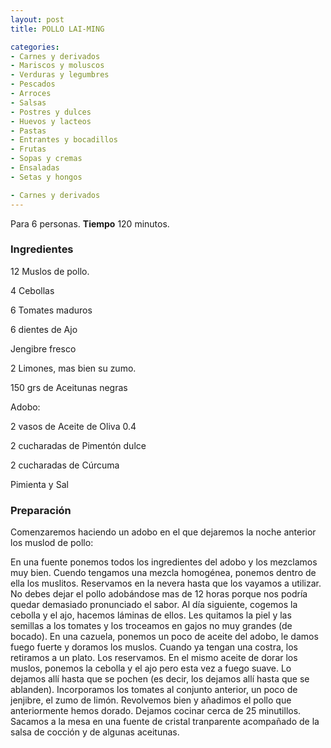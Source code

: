 ```yaml
---
layout: post
title: POLLO LAI-MING

categories:
- Carnes y derivados
- Mariscos y moluscos
- Verduras y legumbres
- Pescados
- Arroces
- Salsas
- Postres y dulces
- Huevos y lacteos
- Pastas
- Entrantes y bocadillos
- Frutas
- Sopas y cremas
- Ensaladas
- Setas y hongos

- Carnes y derivados
---
```

Para 6 personas.
<b>Tiempo</b> 120 minutos.

<h3>Ingredientes</h3>

12 Muslos de pollo.

4 Cebollas

6 Tomates maduros

6 dientes de Ajo

Jengibre fresco

2 Limones, mas bien su zumo.

150 grs de Aceitunas negras

Adobo:

2 vasos de Aceite de Oliva 0.4

2 cucharadas de Pimentón dulce

2 cucharadas de Cúrcuma

Pimienta y Sal

<h3>Preparación</h3>

Comenzaremos haciendo un adobo en el que dejaremos la noche anterior los muslod de pollo:

En una fuente ponemos todos los ingredientes del adobo y los mezclamos muy bien. Cuendo tengamos una mezcla homogénea, ponemos dentro de ella los muslitos. Reservamos en la nevera hasta que los vayamos a utilizar. No debes dejar el pollo adobándose mas de 12 horas porque nos podría quedar demasiado pronunciado el sabor. Al día siguiente, cogemos la cebolla y el ajo, hacemos láminas de ellos. Les quitamos la piel y las semillas a los tomates y los troceamos en gajos no muy grandes (de bocado). En una cazuela, ponemos un poco de aceite del adobo, le damos fuego fuerte y doramos los muslos. Cuando ya tengan una costra, los retiramos a un plato. Los reservamos. En el mismo aceite de dorar los muslos, ponemos la cebolla y el ajo pero esta vez a fuego suave. Lo dejamos allí hasta que se pochen (es decir, los dejamos allí hasta que se ablanden). Incorporamos los tomates al conjunto anterior, un poco de jenjibre, el zumo de limón. Revolvemos bien y añadimos el pollo que anteriormente hemos dorado. Dejamos cocinar cerca de 25 minutillos. Sacamos a la mesa en una fuente de cristal tranparente acompañado de la salsa de cocción y de algunas aceitunas.

